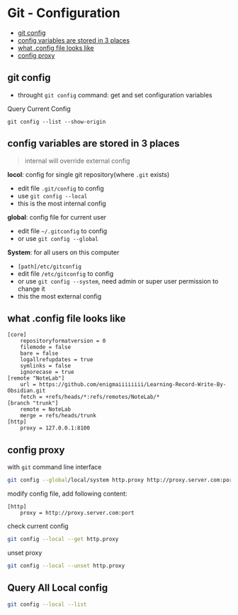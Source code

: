 # Git - Configuration

* [git config](#git-config)
* [config variables are stored in 3 places](#config-variables-are-stored-in-3-places)
* [what .config file looks like](#what-config-file-looks-like)
* [config proxy](#config-proxy)

## git config

- throught `git config` command: get and set configuration variables

Query Current Config

```shell
git config --list --show-origin
```

## config variables are stored in 3 places

> internal will override external config

**locol**: config for single git repository(where `.git` exists)

- edit file `.git/config` to config
- use `git config --local`
- this is the most internal config

**global**: config file for current user

- edit file `~/.gitconfig` to config
- or use `git config --global`

**System**: for all users on this computer

- `[path]/etc/gitconfig`
- edit file `/etc/gitconfig` to config
- or use `git config --system`, need admin or super user permission to change it
- this the most external config

## what .config file looks like

```
[core]
	repositoryformatversion = 0
	filemode = false
	bare = false
	logallrefupdates = true
	symlinks = false
	ignorecase = true
[remote "NoteLab"]
	url = https://github.com/enigmaiiiiiiii/Learning-Record-Write-By-Obsidian.git
	fetch = +refs/heads/*:refs/remotes/NoteLab/*
[branch "trunk"]
	remote = NoteLab
	merge = refs/heads/trunk
[http]
	proxy = 127.0.0.1:8100
```

## config proxy

with `git` command line interface

```bash
git config --global/local/system http.proxy http://proxy.server.com:port
```

modify config file, add following content:

```
[http]
    proxy = http://proxy.server.com:port
```

check current config

```bash
git config --local --get http.proxy
```

unset proxy

```bash
git config --local --unset http.proxy
```

## Query All Local config

```bash
git config --local --list
```